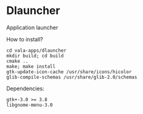 Dlauncher
=======

Application launcher

How to install?
````
cd vala-apps/dlauncher
mkdir build; cd build
cmake ..
make; make install
gtk-update-icon-cache /usr/share/icons/hicolor
glib-compile-schemas /usr/share/glib-2.0/schemas
````
Dependencies:
````
gtk+-3.0 >= 3.8
libgnome-menu-3.0
````

